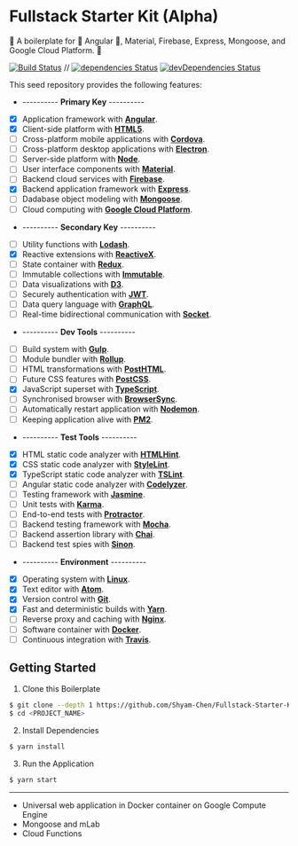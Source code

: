 # Fullstack Starter Kit (Alpha)

:seedling: A boilerplate for :star2: Angular :star2:, Material, Firebase, Express, Mongoose, and Google Cloud Platform. :evergreen_tree:

[![Build Status](https://travis-ci.org/Shyam-Chen/Fullstack-Starter-Kit.svg?branch=master)](https://travis-ci.org/Shyam-Chen/Fullstack-Starter-Kit)
 //
[![dependencies Status](https://david-dm.org/Shyam-Chen/Fullstack-Starter-Kit/status.svg)](https://david-dm.org/Shyam-Chen/Fullstack-Starter-Kit)
[![devDependencies Status](https://david-dm.org/Shyam-Chen/Fullstack-Starter-Kit/dev-status.svg)](https://david-dm.org/Shyam-Chen/Fullstack-Starter-Kit?type=dev)

This seed repository provides the following features:

* ---------- **Primary Key** ----------
* [x] Application framework with [**Angular**](https://angular.io/).
* [x] Client-side platform with [**HTML5**](https://platform.html5.org/).
* [ ] Cross-platform mobile applications with [**Cordova**](https://cordova.apache.org/).
* [ ] Cross-platform desktop applications with [**Electron**](https://electron.atom.io/).
* [ ] Server-side platform with [**Node**](https://nodejs.org/en/).
* [ ] User interface components with [**Material**](https://material.io/).
* [ ] Backend cloud services with [**Firebase**](https://firebase.google.com/).
* [x] Backend application framework with [**Express**](http://expressjs.com/).
* [ ] Dadabase object modeling with [**Mongoose**](http://mongoosejs.com/).
* [ ] Cloud computing with [**Google Cloud Platform**](https://cloud.google.com/).
* ---------- **Secondary Key** ----------
* [ ] Utility functions with [**Lodash**](https://lodash.com/).
* [x] Reactive extensions with [**ReactiveX**](http://reactivex.io/).
* [ ] State container with [**Redux**](http://redux.js.org/).
* [ ] Immutable collections with [**Immutable**](http://facebook.github.io/immutable-js/).
* [ ] Data visualizations with [**D3**](https://d3js.org/).
* [ ] Securely authentication with [**JWT**](https://jwt.io/).
* [ ] Data query language with [**GraphQL**](http://graphql.org/).
* [ ] Real-time bidirectional communication with [**Socket**](https://socket.io/).
* ---------- **Dev Tools** ----------
* [ ] Build system with [**Gulp**](https://github.com/gulpjs/gulp).
* [ ] Module bundler with [**Rollup**](https://github.com/rollup/rollup).
* [ ] HTML transformations with [**PostHTML**](https://github.com/posthtml/posthtml).
* [ ] Future CSS features with [**PostCSS**](https://github.com/postcss/postcss).
* [x] JavaScript superset with [**TypeScript**](https://github.com/Microsoft/TypeScript).
* [ ] Synchronised browser with [**BrowserSync**](https://github.com/BrowserSync/browser-sync).
* [ ] Automatically restart application with [**Nodemon**](https://github.com/remy/nodemon).
* [ ] Keeping application alive with [**PM2**](https://github.com/Unitech/pm2).
* ---------- **Test Tools** ----------
* [x] HTML static code analyzer with [**HTMLHint**](https://github.com/yaniswang/HTMLHint).
* [x] CSS static code analyzer with [**StyleLint**](https://github.com/stylelint/stylelint).
* [x] TypeScript static code analyzer with [**TSLint**](https://github.com/palantir/tslint).
* [ ] Angular static code analyzer with [**Codelyzer**](https://github.com/mgechev/codelyzer).
* [ ] Testing framework with [**Jasmine**](https://github.com/jasmine/jasmine).
* [ ] Unit tests with [**Karma**](https://github.com/karma-runner/karma).
* [ ] End-to-end tests with [**Protractor**](https://github.com/angular/protractor).
* [ ] Backend testing framework with [**Mocha**](https://github.com/mochajs/mocha).
* [ ] Backend assertion library with [**Chai**](https://github.com/chaijs/chai).
* [ ] Backend test spies with [**Sinon**](https://github.com/sinonjs/sinon).
* ---------- **Environment** ----------
* [x] Operating system with [**Linux**](https://github.com/torvalds/linux).
* [x] Text editor with [**Atom**](https://github.com/atom/atom).
* [x] Version control with [**Git**](https://github.com/git/git).
* [x] Fast and deterministic builds with [**Yarn**](https://github.com/yarnpkg/yarn).
* [ ] Reverse proxy and caching with [**Nginx**](https://github.com/nginx/nginx).
* [ ] Software container with [**Docker**](https://github.com/docker/docker).
* [ ] Continuous integration with [**Travis**](https://github.com/travis-ci/travis-ci).

## Getting Started

1) Clone this Boilerplate

```bash
$ git clone --depth 1 https://github.com/Shyam-Chen/Fullstack-Starter-Kit.git <PROJECT_NAME>
$ cd <PROJECT_NAME>
```

2) Install Dependencies

```bash
$ yarn install
```

3) Run the Application

```bash
$ yarn start
```

***

* Universal web application in Docker container on Google Compute Engine
* Mongoose and mLab
* Cloud Functions
